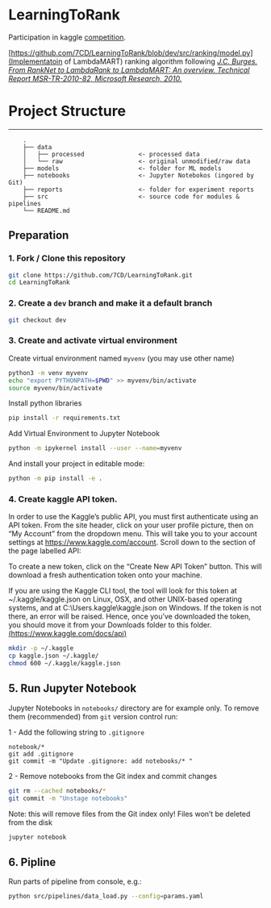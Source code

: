 # LearningToRank

Participation in kaggle [competition](https://www.kaggle.com/c/learning-to-rank-made-fall-2019).

[https://github.com/7CD/LearningToRank/blob/dev/src/ranking/model.py](Implementatoin of LambdaMART) ranking algorithm following 
[*J.C. Burges. From RankNet to LambdaRank to LambdaMART: An overview. Technical Report MSR-TR-2010-82, Microsoft Research, 2010.*](https://www.microsoft.com/en-us/research/uploads/prod/2016/02/MSR-TR-2010-82.pdf)


# Project Structure
------------------------
```
    .
    ├── data
    │   ├── processed               <- processed data
    │   └── raw                     <- original unmodified/raw data
    ├── models                      <- folder for ML models
    ├── notebooks                   <- Jupyter Notebokos (ingored by Git)
    ├── reports                     <- folder for experiment reports
    ├── src                         <- source code for modules & pipelines
    └── README.md
```

## Preparation

### 1. Fork / Clone this repository

```bash
git clone https://github.com/7CD/LearningToRank.git
cd LearningToRank
```

### 2. Create a `dev` branch and make it a default branch 
```bash
git checkout dev
```
 
### 3. Create and activate virtual environment

Create virtual environment named `myvenv` (you may use other name)
```bash
python3 -m venv myvenv
echo "export PYTHONPATH=$PWD" >> myvenv/bin/activate
source myvenv/bin/activate
```
Install python libraries

```bash
pip install -r requirements.txt
```
Add Virtual Environment to Jupyter Notebook

```bash
python -m ipykernel install --user --name=myvenv
``` 

And install your project in editable mode:

```bash
python -m pip install -e .
``` 

### 4. Create kaggle API token.

In order to use the Kaggle’s public API, you must first authenticate using an API token. From the site header, click on your user profile picture, then on “My Account” from the dropdown menu. This will take you to your account settings at https://www.kaggle.com/account. Scroll down to the section of the page labelled API:

To create a new token, click on the “Create New API Token” button. This will download a fresh authentication token onto your machine.

If you are using the Kaggle CLI tool, the tool will look for this token at ~/.kaggle/kaggle.json on Linux, OSX, and other UNIX-based operating systems, and at C:\Users<Windows-username>.kaggle\kaggle.json on Windows. If the token is not there, an error will be raised. Hence, once you’ve downloaded the token, you should move it from your Downloads folder to this folder.
[(https://www.kaggle.com/docs/api)](https://www.kaggle.com/docs/api)

```bash
mkdir -p ~/.kaggle
cp kaggle.json ~/.kaggle/
chmod 600 ~/.kaggle/kaggle.json
``` 

## 5. Run Jupyter Notebook

Jupyter Notebooks in `notebooks/` directory are for example only. 
To remove them (recommended) from `git` version control run: 

1 - Add the following string to `.gitignore`
```.gitignore
notebook/*
git add .gitignore
git commit -m "Update .gitignore: add notebooks/* " 
```
2 - Remove notebooks from the Git index and commit changes
```bash
git rm --cached notebooks/*
git commit -m "Unstage notebooks" 
```
Note: this will remove files from the Git index only! Files won’t be deleted from the disk

```bash
jupyter notebook
```

## 6. Pipline

Run parts of pipeline from console, e.g.:

```bash
python src/pipelines/data_load.py --config=params.yaml
```
